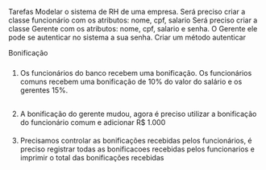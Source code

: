 Tarefas
Modelar o sistema de RH de uma empresa.
Será preciso criar a classe funcionário com os atributos: nome, cpf, salario
Será preciso criar a classe Gerente com os atributos: nome, cpf, salario e senha.
O Gerente ele pode se autenticar no sistema a sua senha.
Criar um método autenticar


Bonificação
#####
1. Os funcionários do banco recebem uma bonificação.
   Os funcionários comuns recebem uma bonificação de
   10% do valor do salário e os gerentes 15%.
##
2. A bonificação do gerente mudou, agora é preciso utilizar a bonificação do funcionário comum e adicionar R$ 1.000
####
3. Precisamos controlar as bonificações recebidas pelos funcionários,
   é preciso registrar todas as bonificacoes recebidas pelos funcionarios
   e imprimir o total das bonificações recebidas
